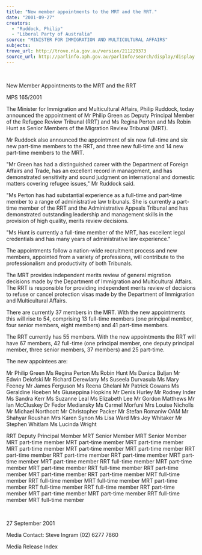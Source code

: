 ```yaml
---
title: "New member appointments to the MRT and the RRT."
date: "2001-09-27"
creators:
  - "Ruddock, Philip"
  - "Liberal Party of Australia"
source: "MINISTER FOR IMMIGRATION AND MULTICULTURAL AFFAIRS"
subjects:
trove_url: http://trove.nla.gov.au/version/211229373
source_url: http://parlinfo.aph.gov.au/parlInfo/search/display/display.w3p;query=Id%3A%22media/pressrel/QH156%22
---
```


  

 New Member Appointments to the MRT and the RRT

 MPS 165/2001

 The Minister for Immigration and Multicultural Affairs, Philip Ruddock, today announced the appointment of Mr Philip Green as Deputy Principal Member of the Refugee Review Tribunal (RRT) and Ms Regina Perton and Ms Robin Hunt as Senior Members of the Migration Review Tribunal (MRT).

 Mr Ruddock also announced the appointment of six new full-time and six new part-time members to the RRT, and three new full-time and 14 new part-time members to the MRT.

 "Mr Green has had a distinguished career with the Department of Foreign Affairs and Trade, has an excellent record in management, and has demonstrated sensitivity and sound judgment on international and domestic matters covering refugee issues," Mr Ruddock said.

 "Ms Perton has had substantial experience as a full-time and part-time member to a range of administrative law tribunals. She is currently a part-time member of the RRT and the Administrative Appeals Tribunal and has demonstrated outstanding leadership and management skills in the provision of high quality, merits review decisions.

 "Ms Hunt is currently a full-time member of the MRT, has excellent legal credentials and has many years of administrative law experience."

 The appointments follow a nation-wide recruitment process and new members, appointed from a variety of professions, will contribute to the professionalism and productivity of both Tribunals.

 The MRT provides independent merits review of general migration decisions made by the Department of Immigration and Multicultural Affairs. The RRT is responsible for providing independent merits review of decisions to refuse or cancel protection visas made by the Department of Immigration and Multicultural Affairs.

 There are currently 37 members in the MRT. With the new appointments this will rise to 54, comprising 13 full-time members (one principal member, four senior members, eight members) and 41 part-time members.

 The RRT currently has 55 members. With the new appointments the RRT will have 67 members, 42 full-time (one principal member, one deputy principal member, three senior members, 37 members) and 25 part-time.

 The new appointees are:

 Mr Philip Green Ms Regina Perton Ms Robin Hunt Ms Danica Buljan Mr Edwin Delofski Mr Richard Derewlany Ms Suseela Durvasula Ms Mary Feeney Mr James Ferguson Ms Reena Ghelani Mr Patrick Gowans Ms Geraldine Hoeben Ms Giuseppina Hopkins Mr Denis Hurley Mr Rodney Inder Ms Sandra Kerr Ms Suzanne Leal Ms Elizabeth Lee Mr Gordon Matthews Mr Ian McCluskey Dr Fedor Mediansky Ms Carmel Morfuni Mrs Louise Nicholls Mr Michael Northcott Mr Christopher Packer Mr Stefan Romaniw OAM Mr Shahyar Roushan Mrs Karen Synon Ms Lisa Ward Mrs Joy Whitaker Mr Stephen Whitlam Ms Lucinda Wright

 RRT Deputy Principal Member MRT Senior Member MRT Senior Member MRT part-time member MRT part-time member MRT part-time member MRT part-time member MRT part-time member MRT part-time member RRT part-time member RRT part-time member RRT part-time member MRT part-time member MRT part-time member RRT full-time member MRT part-time member MRT part-time member RRT full-time member RRT part-time member MRT part-time member RRT part-time member MRT full-time member RRT full-time member MRT full-time member MRT part-time member RRT full-time member RRT full-time member RRT part-time member MRT part-time member MRT part-time member RRT full-time member MRT full-time member

  

 27 September 2001

 Media Contact: Steve Ingram (02) 6277 7860

 Media Release Index

  

